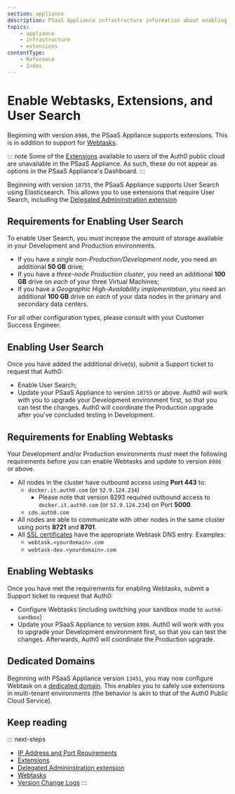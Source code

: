 ```yaml
---
section: appliance
description: PSaaS Appliance infrastructure information about enabling Webtasks and Extensions
topics:
    - appliance
    - infrastructure
    - extensions
contentType: 
    - Reference
    - Index
---
```

# Enable Webtasks, Extensions, and User Search

Beginning with version `8986`, the PSaaS Appliance supports extensions. This is in addition to support for [Webtasks](appliance/webtasks).

::: note
Some of the [Extensions](/extensions) available to users of the Auth0 public cloud are unavailable in the PSaaS Appliance. As such, these do not appear as options in the PSaaS Appliance's Dashboard.
:::

Beginning with version `10755`, the PSaaS Appliance supports User Search using Elasticsearch. This allows you to use extensions that require User Search, including the [Delegated Admininstration extension](/extensions/delegated-admin)

## Requirements for Enabling User Search

To enable User Search, you must increase the amount of storage available in your Development and Production environments.

* If you have a *single non-Production/Development node*, you need an additional **50 GB** drive;
* If you have a *three-node Production cluster*, you need an additional **100 GB** drive on *each* of your three Virtual Machines;
* If you have a *Geographic High-Availability implementation*, you need an additional **100 GB** drive on *each* of your data nodes in the primary and secondary data centers.

For all other configuration types, please consult with your Customer Success Engineer.

## Enabling User Search

Once you have added the additional drive(s), submit a Support ticket to request that Auth0:

* Enable User Search;
* Update your PSaaS Appliance to version `10755` or above. Auth0 will work with you to upgrade your Development environment first, so that you can test the changes. Auth0 will coordinate the Production upgrade after you've concluded testing in Development.

## Requirements for Enabling Webtasks

Your Development and/or Production environments must meet the following requirements before you can enable Webtasks and update to version `8986` or above.

* All nodes in the cluster have outbound access using **Port 443** to:
  * `docker.it.auth0.com` (or `52.9.124.234`)
    * Please note that version 8293 required outbound access to `docker.it.auth0.com` (or `52.9.124.234`) on Port **5000**.
  * `cdn.auth0.com`
* All nodes are able to communicate with other nodes in the same cluster using ports **8721** and **8701**.
* All [SSL certificates](/appliance/infrastructure/security#ssl-certificates) have the appropriate Webtask DNS entry. Examples:
  * `webtask.<yourdomain>.com`
  * `webtask-dev.<yourdomain>.com`

## Enabling Webtasks

Once you have met the requirements for enabling Webtasks, submit a Support ticket to request that Auth0:

* Configure Webtasks (including switching your sandbox mode to `auth0-sandbox`)
* Update your PSaaS Appliance to version `8986`. Auth0 will work with you to upgrade your Development environment first, so that you can test the changes. Afterwards, Auth0 will coordinate the Production upgrade.

## Dedicated Domains

Beginning with PSaaS Appliance version `13451`, you may now configure Webtask on a [dedicated domain](/appliance/webtasks/dedicated-domains). This enables you to safely use extensions in multi-tenant environments (the behavior is akin to that of the Auth0 Public Cloud Service).

## Keep reading

::: next-steps
* [IP Address and Port Requirements](/appliance/infrastructure/ip-domain-port-list)
* [Extensions](/extensions)
* [Delegated Admininstration extension](/extensions/delegated-admin)
* [Webtasks](/appliance/webtasks)
* [Version Change Logs](https://auth0.com/changelog/appliance)
:::
